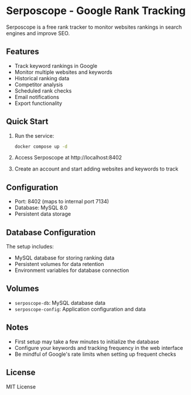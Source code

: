 # Serposcope - Google Rank Tracking

Serposcope is a free rank tracker to monitor websites rankings in search engines and improve SEO.

## Features

- Track keyword rankings in Google
- Monitor multiple websites and keywords
- Historical ranking data
- Competitor analysis
- Scheduled rank checks
- Email notifications
- Export functionality

## Quick Start

1. Run the service:
   ```bash
   docker compose up -d
   ```

2. Access Serposcope at http://localhost:8402

3. Create an account and start adding websites and keywords to track

## Configuration

- Port: 8402 (maps to internal port 7134)
- Database: MySQL 8.0
- Persistent data storage

## Database Configuration

The setup includes:
- MySQL database for storing ranking data
- Persistent volumes for data retention
- Environment variables for database connection

## Volumes

- `serposcope-db`: MySQL database data
- `serposcope-config`: Application configuration and data

## Notes

- First setup may take a few minutes to initialize the database
- Configure your keywords and tracking frequency in the web interface
- Be mindful of Google's rate limits when setting up frequent checks

## License

MIT License